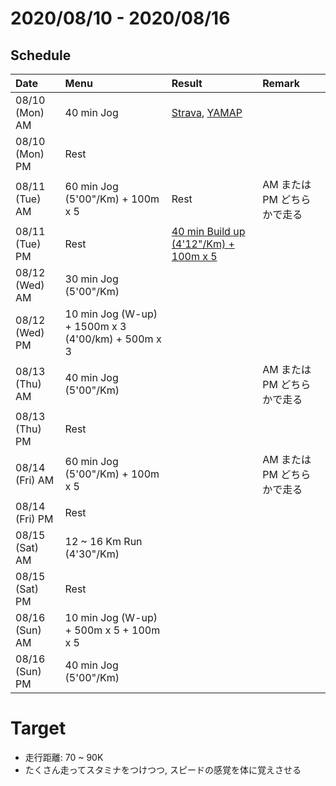 # 2020/08/10 - 2020/08/16

## Schedule

| Date | Menu | Result | Remark |
|:---|:---|:---|:---|
| 08/10 (Mon) AM | 40 min Jog | [Strava](https://www.strava.com/activities/3890188530), [YAMAP](https://yamap.com/activities/7216449) | |
| 08/10 (Mon) PM | Rest | | |
| 08/11 (Tue) AM | 60 min Jog (5'00"/Km) + 100m x 5 | Rest | AM または PM どちらかで走る |
| 08/11 (Tue) PM | Rest | [40 min Build up (4'12"/Km) + 100m x 5](https://yamap.com/activities/7258201) | |
| 08/12 (Wed) AM | 30 min Jog (5'00"/Km) | | |
| 08/12 (Wed) PM | 10 min Jog (W-up) + 1500m x 3 (4'00/km) + 500m x 3 | | |
| 08/13 (Thu) AM | 40 min Jog (5'00"/Km) | | AM または PM どちらかで走る |
| 08/13 (Thu) PM | Rest | | | |
| 08/14 (Fri) AM | 60 min Jog (5'00"/Km) + 100m x 5 | | AM または PM どちらかで走る |
| 08/14 (Fri) PM | Rest | | |
| 08/15 (Sat) AM | 12 ~ 16 Km Run (4'30"/Km) | | |
| 08/15 (Sat) PM | Rest | | |
| 08/16 (Sun) AM | 10 min Jog (W-up) + 500m x 5 + 100m x 5 | | |
| 08/16 (Sun) PM | 40 min Jog (5'00"/Km) | | |

# Target

* 走行距離: 70 ~ 90K
* たくさん走ってスタミナをつけつつ, スピードの感覚を体に覚えさせる

